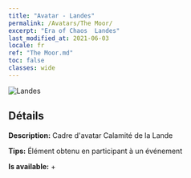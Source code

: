 ```yaml
---
title: "Avatar - Landes"
permalink: /Avatars/The Moor/
excerpt: "Era of Chaos  Landes"
last_modified_at: 2021-06-03
locale: fr
ref: "The Moor.md"
toc: false
classes: wide
---
```

 ![Landes](/images/a/avatarFrame_70.png)

## Détails

 **Description:** Cadre d'avatar Calamité de la Lande 

 **Tips:** Élément obtenu en participant à un événement 

 **Is available:**  + 

